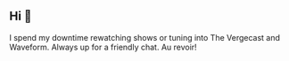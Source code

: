 ## Hi 👋

I spend my downtime rewatching shows or tuning into The Vergecast and Waveform.
Always up for a friendly chat.
Au revoir!
